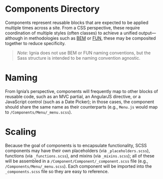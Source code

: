 # Components Directory

Components represent reusable blocks that are expected to be applied multiple times across a site. From a CSS perspective, these require coordination of multiple styles (often classes) to achieve a unified output—although in methodologies such as [BEM](https://en.bem.info/) or [FUN](http://benfrain.com/fun-css-naming-convention-explained/), these may be composited together to reduce specificity.

> *Note:* Ignia does not use BEM or FUN naming conventions, but the Sass structure is intended to be naming convention agnostic.

# Naming
From Ignia’s perspective, components will frequently map to other blocks of reusable code, such as an MVC partial, an AngularJS directive, or a JavaScript control (such as a Date Picker); in those cases, the component should share the same name as their counterparts (e.g., `Menu.js` would map to `/Components/Menu/_menu.scss`).

# Scaling
Because the goal of components is to encapsulate functionality, SCSS components may have their own placeholders (via `_placeholders.scss`), functions (via `_functions.scss`), and mixins (via `_mixins.scss`); all of these will be assembled in a `/Component/Component/_component.scss` file (e.g., `/Components/Menu/_menu.scss`). Each component will be imported into the `_components.scss` file so they are easy to reference.

